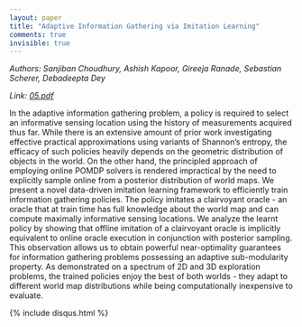 ```yaml
---
layout: paper
title: "Adaptive Information Gathering via Imitation Learning"
comments: true
invisible: true
---
```


<p class="text-left"><i>Authors: Sanjiban Choudhury, Ashish Kapoor, Gireeja Ranade, Sebastian Scherer, Debadeepta Dey</i></p>
<p class="text-left"><i>Link: <a href="https://storage.googleapis.com/rss2017-papers/05.pdf">05.pdf</a></i></p>

In the adaptive information gathering problem, a policy is required to select an informative sensing location using the history of measurements acquired thus far. While there is an extensive amount of prior work investigating effective practical approximations using variants of Shannon&#8217;s entropy, the efficacy of such policies heavily depends on the geometric distribution of objects in the world. On the other hand, the principled approach of employing online POMDP solvers is rendered impractical by the need to explicitly sample online from a posterior distribution of world maps. We present a novel data-driven imitation learning framework to efficiently train information gathering policies. The policy imitates a clairvoyant oracle - an oracle that at train time has full knowledge about the world map and can compute maximally informative sensing locations. We analyze the learnt policy by showing that offline imitation of a clairvoyant oracle is implicitly equivalent to online oracle execution in conjunction with posterior sampling. This observation allows us to obtain powerful near-optimality guarantees for information gathering problems possessing an adaptive sub-modularity property. As demonstrated on a spectrum of 2D and 3D exploration problems, the trained policies enjoy the best of both worlds - they adapt to different world map distributions while being computationally inexpensive to evaluate.

{% include disqus.html %}